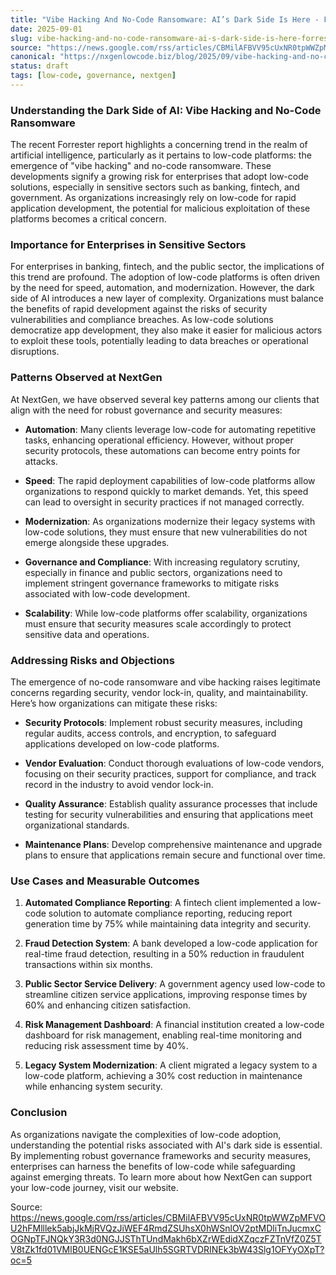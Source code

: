 ```yaml
---
title: "Vibe Hacking And No-Code Ransomware: AI’s Dark Side Is Here - Forrester"
date: 2025-09-01
slug: vibe-hacking-and-no-code-ransomware-ai-s-dark-side-is-here-forrester
source: "https://news.google.com/rss/articles/CBMilAFBVV95cUxNR0tpWWZpMFVOU2hFMlllek5abjJkMjRVQzJiWEF4RmdZSUhsX0hWSnlOV2ptMDliTnJucmxCOGNpTFJNQkY3R3d0NGJJSThTUndMakh6bXZrWEdidXZqczFZTnVfZ0Z5TV8tZk1fd01VMlB0UENGcE1KSE5aUlh5SGRTVDRINEk3bW43Slg1OFYyOXpT?oc=5"
canonical: "https://nxgenlowcode.biz/blog/2025/09/vibe-hacking-and-no-code-ransomware-ai-s-dark-side-is-here-forrester.html"
status: draft
tags: [low-code, governance, nextgen]
---
```

### Understanding the Dark Side of AI: Vibe Hacking and No-Code Ransomware

The recent Forrester report highlights a concerning trend in the realm of artificial intelligence, particularly as it pertains to low-code platforms: the emergence of "vibe hacking" and no-code ransomware. These developments signify a growing risk for enterprises that adopt low-code solutions, especially in sensitive sectors such as banking, fintech, and government. As organizations increasingly rely on low-code for rapid application development, the potential for malicious exploitation of these platforms becomes a critical concern.

### Importance for Enterprises in Sensitive Sectors

For enterprises in banking, fintech, and the public sector, the implications of this trend are profound. The adoption of low-code platforms is often driven by the need for speed, automation, and modernization. However, the dark side of AI introduces a new layer of complexity. Organizations must balance the benefits of rapid development against the risks of security vulnerabilities and compliance breaches. As low-code solutions democratize app development, they also make it easier for malicious actors to exploit these tools, potentially leading to data breaches or operational disruptions.

### Patterns Observed at NextGen

At NextGen, we have observed several key patterns among our clients that align with the need for robust governance and security measures:

- **Automation**: Many clients leverage low-code for automating repetitive tasks, enhancing operational efficiency. However, without proper security protocols, these automations can become entry points for attacks.
  
- **Speed**: The rapid deployment capabilities of low-code platforms allow organizations to respond quickly to market demands. Yet, this speed can lead to oversight in security practices if not managed correctly.

- **Modernization**: As organizations modernize their legacy systems with low-code solutions, they must ensure that new vulnerabilities do not emerge alongside these upgrades.

- **Governance and Compliance**: With increasing regulatory scrutiny, especially in finance and public sectors, organizations need to implement stringent governance frameworks to mitigate risks associated with low-code development.

- **Scalability**: While low-code platforms offer scalability, organizations must ensure that security measures scale accordingly to protect sensitive data and operations.

### Addressing Risks and Objections

The emergence of no-code ransomware and vibe hacking raises legitimate concerns regarding security, vendor lock-in, quality, and maintainability. Here’s how organizations can mitigate these risks:

- **Security Protocols**: Implement robust security measures, including regular audits, access controls, and encryption, to safeguard applications developed on low-code platforms.

- **Vendor Evaluation**: Conduct thorough evaluations of low-code vendors, focusing on their security practices, support for compliance, and track record in the industry to avoid vendor lock-in.

- **Quality Assurance**: Establish quality assurance processes that include testing for security vulnerabilities and ensuring that applications meet organizational standards.

- **Maintenance Plans**: Develop comprehensive maintenance and upgrade plans to ensure that applications remain secure and functional over time.

### Use Cases and Measurable Outcomes

1. **Automated Compliance Reporting**: A fintech client implemented a low-code solution to automate compliance reporting, reducing report generation time by 75% while maintaining data integrity and security.

2. **Fraud Detection System**: A bank developed a low-code application for real-time fraud detection, resulting in a 50% reduction in fraudulent transactions within six months.

3. **Public Sector Service Delivery**: A government agency used low-code to streamline citizen service applications, improving response times by 60% and enhancing citizen satisfaction.

4. **Risk Management Dashboard**: A financial institution created a low-code dashboard for risk management, enabling real-time monitoring and reducing risk assessment time by 40%.

5. **Legacy System Modernization**: A client migrated a legacy system to a low-code platform, achieving a 30% cost reduction in maintenance while enhancing system security.

### Conclusion

As organizations navigate the complexities of low-code adoption, understanding the potential risks associated with AI's dark side is essential. By implementing robust governance frameworks and security measures, enterprises can harness the benefits of low-code while safeguarding against emerging threats. To learn more about how NextGen can support your low-code journey, visit our website.

Source: https://news.google.com/rss/articles/CBMilAFBVV95cUxNR0tpWWZpMFVOU2hFMlllek5abjJkMjRVQzJiWEF4RmdZSUhsX0hWSnlOV2ptMDliTnJucmxCOGNpTFJNQkY3R3d0NGJJSThTUndMakh6bXZrWEdidXZqczFZTnVfZ0Z5TV8tZk1fd01VMlB0UENGcE1KSE5aUlh5SGRTVDRINEk3bW43Slg1OFYyOXpT?oc=5
